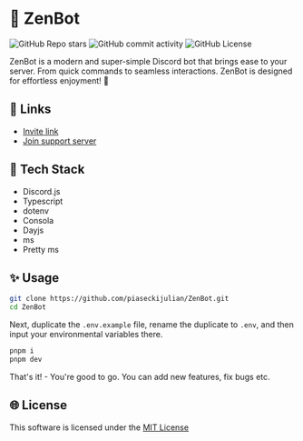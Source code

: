 # 🚀 ZenBot

![GitHub Repo stars](https://img.shields.io/github/stars/piaseckijulian/ZenBot?style=for-the-badge)
![GitHub commit activity](https://img.shields.io/github/commit-activity/t/piaseckijulian/ZenBot?style=for-the-badge)
![GitHub License](https://img.shields.io/github/license/piaseckijulian/ZenBot?style=for-the-badge)

ZenBot is a modern and super-simple Discord bot that brings ease to your server. From quick commands to seamless interactions. ZenBot is designed for effortless enjoyment! 🚀

## 🔗 Links

- [Invite link](https://discord.com/api/oauth2/authorize?client_id=988405560858771537&permissions=8&scope=bot)
- [Join support server](https://discord.gg/wrd5u2xCHn)

## 📐 Tech Stack

- Discord.js
- Typescript
- dotenv
- Consola
- Dayjs
- ms
- Pretty ms

## ✨ Usage

```bash
git clone https://github.com/piaseckijulian/ZenBot.git
cd ZenBot
```

Next, duplicate the `.env.example` file, rename the duplicate to `.env`, and then input your environmental variables there.

```bash
pnpm i
pnpm dev
```

That's it! - You're good to go. You can add new features, fix bugs etc.

## 🌐 License

This software is licensed under the [MIT License](https://github.com/piaseckijulian/ZenBot/blob/main/LICENSE)
